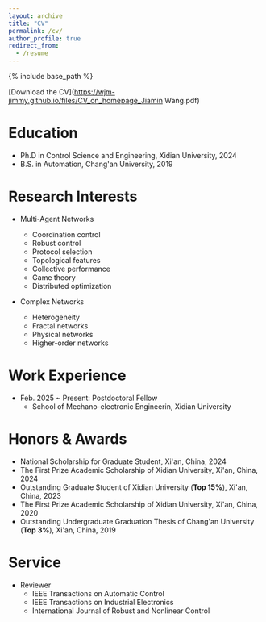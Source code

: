 ```yaml
---
layout: archive
title: "CV"
permalink: /cv/
author_profile: true
redirect_from:
  - /resume
---
```


{% include base_path %}

[Download the CV](https://wjm-jimmy.github.io/files/CV_on_homepage_Jiamin Wang.pdf)

Education
======
* Ph.D in Control Science and Engineering, Xidian University, 2024
* B.S. in Automation, Chang'an University, 2019

Research Interests
======
* Multi-Agent Networks
  * Coordination control
  * Robust control
  * Protocol selection
  * Topological features
  * Collective performance
  * Game theory
  * Distributed optimization

* Complex Networks
  * Heterogeneity
  * Fractal networks
  * Physical networks
  * Higher-order networks

Work Experience
======
* Feb. 2025 ~ Present: Postdoctoral Fellow
  * School of Mechano-electronic Engineerin, Xidian University

Honors & Awards
======
* National Scholarship for Graduate Student, Xi'an, China, 2024
* The First Prize Academic Scholarship of Xidian University, Xi'an, China, 2024
* Outstanding Graduate Student of Xidian University (**Top 15%**), Xi'an, China, 2023
* The First Prize Academic Scholarship of Xidian University, Xi'an, China, 2020
* Outstanding Undergraduate Graduation Thesis of Chang'an University (**Top 3%**), Xi'an, China, 2019

Service
======
* Reviewer
  * IEEE Transactions on Automatic Control
  * IEEE Transactions on Industrial Electronics
  * International Journal of Robust and Nonlinear Control

